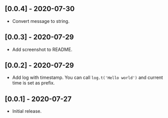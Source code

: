 ## [0.0.4] - 2020-07-30

* Convert message to string.

## [0.0.3] - 2020-07-29

* Add screenshot to README.

## [0.0.2] - 2020-07-29

* Add log with timestamp. You can call `log.t('Hello world')` and current time is set as prefix.

## [0.0.1] - 2020-07-27

* Initial release.
